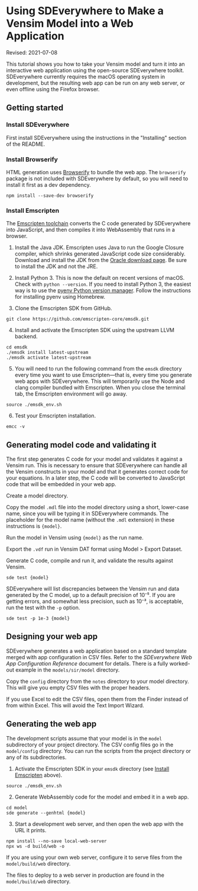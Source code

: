 # Using SDEverywhere to Make a Vensim Model into a Web Application

Revised: 2021-07-08

This tutorial shows you how to take your Vensim model and turn it into an interactive web application using the open-source SDEverywhere toolkit. SDEverywhere currently requires the macOS operating system in development, but the resulting web app can be run on any web server, or even offline using the Firefox browser.

## Getting started

### Install SDEverywhere

First install SDEverywhere using the instructions in the "Installing" section of the README.

### Install Browserify

HTML generation uses [Browserify](http://browserify.org) to bundle the web app. The `browserify` package is not included with SDEverywhere by default, so you will need to install it first as a dev dependency.

```
npm install --save-dev browserify
```

### Install Emscripten

The [Emscripten toolchain](https://emscripten.org/) converts the C code generated by SDEverywhere into JavaScript, and then compiles it into WebAssembly that runs in a browser.

1. Install the Java JDK. Emscripten uses Java to run the Google Closure compiler, which shrinks generated JavaScript code size considerably. Download and install the JDK from the [Oracle download page](https://www.oracle.com/technetwork/java/javase/downloads/index.html). Be sure to install the JDK and not the JRE.

2. Install Python 3. This is now the default on recent versions of macOS. Check with `python --version`. If you need to install Python 3, the easiest way is to use the [pyenv Python version manager](https://github.com/pyenv/pyenv). Follow the instructions for installing pyenv using Homebrew.

3. Clone the Emscripten SDK from GitHub.

```
git clone https://github.com/emscripten-core/emsdk.git
```

4. Install and activate the Emscripten SDK using the upstream LLVM backend.

```
cd emsdk
./emsdk install latest-upstream
./emsdk activate latest-upstream
```

5. You will need to run the following command from the `emsdk` directory every time you want to use Emscripten—that is, every time you generate web apps with SDEverywhere. This will temporarily use the Node and clang compiler bundled with Emscripten. When you close the terminal tab, the Emscripten environment will go away.

```
source ./emsdk_env.sh
```

6. Test your Emscripten installation.

```
emcc -v
```

## Generating model code and validating it

The first step generates C code for your model and validates it against a Vensim run. This is necessary to ensure that SDEverywhere can handle all the Vensim constructs in your model and that it generates correct code for your equations. In a later step, the C code will be converted to JavaScript code that will be embedded in your web app.

Create a model directory.

Copy the model `.mdl` file into the model directory using a short, lower-case name, since you will be typing it in SDEverywhere commands. The placeholder for the model name (without the `.mdl` extension) in these instructions is `{model}`.

Run the model in Vensim using `{model}` as the run name.

Export the `.vdf` run in Vensim DAT format using Model > Export Dataset.

Generate C code, compile and run it, and validate the results against Vensim.

```
sde test {model}
```

SDEverywhere will list discrepancies between the Vensim run and data generated by the C model, up to a default precision of 10⁻⁵. If you are getting errors, and somewhat less precision, such as 10⁻³, is acceptable, run the test with the `-p` option.

```
sde test -p 1e-3 {model}
```

## Designing your web app

SDEverywhere generates a web application based on a standard template merged with app configuration in CSV files. Refer to the _SDEverywhere Web App Configuration Reference_ document for details. There is a fully worked-out example in the `models/sir/model` directory.

Copy the `config` directory from the `notes` directory to your model directory. This will give you empty CSV files with the proper headers.

If you use Excel to edit the CSV files, open them from the Finder instead of from within Excel. This will avoid the Text Import Wizard.

## Generating the web app

The development scripts assume that your model is in the `model` subdirectory of your project directory. The CSV config files go in the `model/config` directory. You can run the scripts from the project directory or any of its subdirectories.

1. Activate the Emscripten SDK in your `emsdk` directory (see [Install Emscripten](#install-emscripten) above).

```
source ./emsdk_env.sh
```

2. Generate WebAssembly code for the model and embed it in a web app.

```
cd model
sde generate --genhtml {model}
```

3. Start a development web server, and then open the web app with the URL it prints.

```
npm install --no-save local-web-server
npx ws -d build/web -o
```

If you are using your own web server, configure it to serve files from the `model/build/web` directory.

The files to deploy to a web server in production are found in the `model/build/web` directory.
